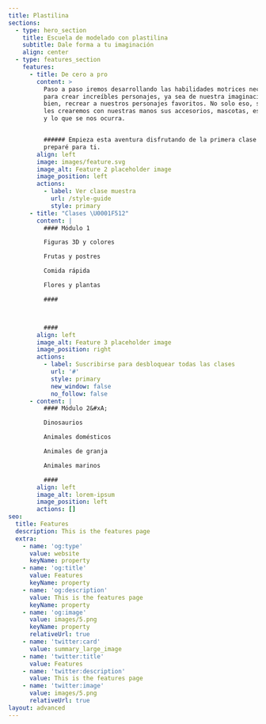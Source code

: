 ```yaml
---
title: Plastilina
sections:
  - type: hero_section
    title: Escuela de modelado con plastilina
    subtitle: Dale forma a tu imaginación
    align: center
  - type: features_section
    features:
      - title: De cero a pro
        content: >
          Paso a paso iremos desarrollando las habilidades motrices necesarias
          para crear increíbles personajes, ya sea de nuestra imaginación o
          bien, recrear a nuestros personajes favoritos. No solo eso, sino que
          les crearemos con nuestras manos sus accesorios, mascotas, escenarios
          y lo que se nos ocurra. 


          ###### Empieza esta aventura disfrutando de la primera clase que
          preparé para ti.
        align: left
        image: images/feature.svg
        image_alt: Feature 2 placeholder image
        image_position: left
        actions:
          - label: Ver clase muestra
            url: /style-guide
            style: primary
      - title: "Clases \U0001F512"
        content: |
          #### Módulo 1

          Figuras 3D y colores

          Frutas y postres

          Comida rápida

          Flores y plantas

          ####



          ####
        align: left
        image_alt: Feature 3 placeholder image
        image_position: right
        actions:
          - label: Suscribirse para desbloquear todas las clases
            url: '#'
            style: primary
            new_window: false
            no_follow: false
      - content: |
          #### Módulo 2&#xA;

          Dinosaurios

          Animales domésticos

          Animales de granja

          Animales marinos

          ####
        align: left
        image_alt: lorem-ipsum
        image_position: left
        actions: []
seo:
  title: Features
  description: This is the features page
  extra:
    - name: 'og:type'
      value: website
      keyName: property
    - name: 'og:title'
      value: Features
      keyName: property
    - name: 'og:description'
      value: This is the features page
      keyName: property
    - name: 'og:image'
      value: images/5.png
      keyName: property
      relativeUrl: true
    - name: 'twitter:card'
      value: summary_large_image
    - name: 'twitter:title'
      value: Features
    - name: 'twitter:description'
      value: This is the features page
    - name: 'twitter:image'
      value: images/5.png
      relativeUrl: true
layout: advanced
---
```

